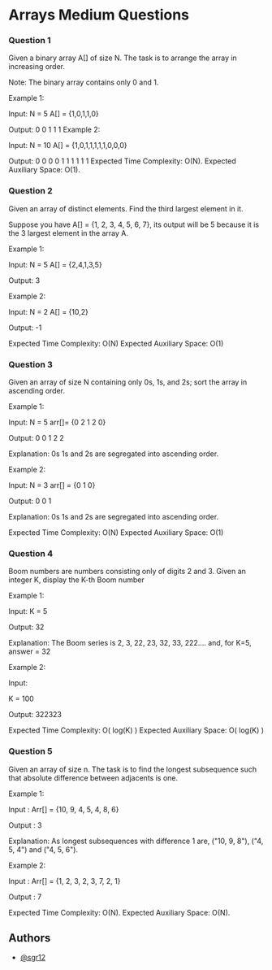 
# Arrays Medium Questions





### Question 1
Given a binary array A[] of size N. The task is to arrange the array in increasing order.

Note: The binary array contains only 0  and 1.

Example 1:

Input:
N = 5 
A[] = {1,0,1,1,0}

Output: 0 0 1 1 1
Example 2:

Input:
N = 10
A[] = {1,0,1,1,1,1,1,0,0,0}

Output: 0 0 0 0 1 1 1 1 1 1
Expected Time Complexity: O(N).
Expected Auxiliary Space: O(1).

### Question 2
Given an array of distinct elements. Find the third largest element in it.

Suppose you have A[] = {1, 2, 3, 4, 5, 6, 7}, its output will be 5 because it is the 3 largest element in the array A.

Example 1:

Input:
N = 5
A[] = {2,4,1,3,5}

Output: 3

Example 2:

Input:
N = 2
A[] = {10,2}

Output: -1

Expected Time Complexity: O(N)
Expected Auxiliary Space: O(1)



### Question 3
Given an array of size N containing only 0s, 1s, and 2s; sort the array in ascending order.

Example 1:

Input: 
N = 5
arr[]= {0 2 1 2 0}

Output:
0 0 1 2 2

Explanation:
0s 1s and 2s are segregated 
into ascending order.

Example 2:

Input: 
N = 3
arr[] = {0 1 0}

Output:
0 0 1

Explanation:
0s 1s and 2s are segregated 
into ascending order.

Expected Time Complexity: O(N)
Expected Auxiliary Space: O(1)

### Question 4
Boom numbers are numbers consisting only of digits 2 and 3. Given an integer K, display the K-th Boom number

Example 1:

Input:
K = 5

Output: 32

Explanation:
The Boom series is 2, 3, 22, 23, 32, 33, 222....
and, for K=5, answer = 32

Example 2:

Input:

K = 100

Output: 322323

Expected Time Complexity: O( log(K) )
Expected Auxiliary Space: O( log(K) )

### Question 5
Given an array of size n. The task is to find the longest subsequence such that absolute difference between adjacents is one.

Example 1:

Input : Arr[] = {10, 9, 4, 5, 4, 8, 6}

Output : 3

Explanation:
As longest subsequences with difference 1 
are, ("10, 9, 8"), ("4, 5, 4") and 
("4, 5, 6"). 

Example 2:

Input : Arr[] = {1, 2, 3, 2, 3, 7, 2, 1}

Output : 7

Expected Time Complexity: O(N).
Expected Auxiliary Space: O(N).





## Authors

- [@sgr12](https://github.com/sgr12-coader)